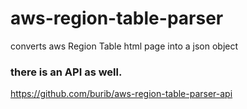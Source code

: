 # aws-region-table-parser
converts aws Region Table html page into a json object

### there is an API as well.
https://github.com/burib/aws-region-table-parser-api
